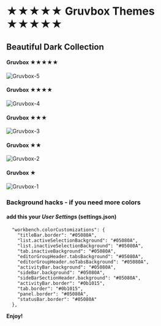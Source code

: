 # ★★★★★ Gruvbox Themes ★★★★★

## Beautiful Dark Collection

#### Gruvbox ★★★★★
![Gruvbox-5](https://raw.githubusercontent.com/sldobri/gruvbox-5-stars/master/images/gruvbox-5.png)

#### Gruvbox ★★★★
![Gruvbox-4](https://raw.githubusercontent.com/sldobri/gruvbox-5-stars/master/images/gruvbox-4.png)

#### Gruvbox ★★★
![Gruvbox-3](https://raw.githubusercontent.com/sldobri/gruvbox-5-stars/master/images/gruvbox-3.png)

#### Gruvbox ★★
![Gruvbox-2](https://raw.githubusercontent.com/sldobri/gruvbox-5-stars/master/images/gruvbox-2.png)

#### Gruvbox ★
![Gruvbox-1](https://raw.githubusercontent.com/sldobri/gruvbox-5-stars/master/images/gruvbox-1.png)

### Background hacks - if you need more colors

#### add this your ***User Settings*** (settings.json)
```
  "workbench.colorCustomizations": {
    "titleBar.border": "#05080A",
    "list.activeSelectionBackground": "#05080A",
    "list.inactiveSelectionBackground": "#05080A",
    "tab.inactiveBackground": "#05080A",
    "editorGroupHeader.tabsBackground": "#05080A",
    "editorGroupHeader.noTabsBackground": "#05080A",
    "activityBar.background": "#05080A",
    "sideBar.background": "#05080A",
    "sideBarSectionHeader.background": "#05080A",
    "activityBar.border": "#0b1015",
    "tab.border": "#0b1015",
    "panel.border": "#05080A",
    "statusBar.border": "#05080A"
  },
  ```

**Enjoy!**
